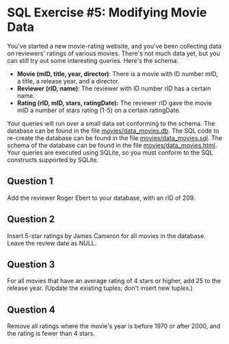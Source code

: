 # SQL Exercise #5: Modifying Movie Data

You've started a new movie-rating website, and you've been collecting data on reviewers' ratings of various movies. There's not much data yet, but you can still try out some interesting queries. Here's the schema:

- **Movie (mID, title, year, director)**: There is a movie with ID number mID, a title, a release year, and a director.
- **Reviewer (rID, name)**: The reviewer with ID number rID has a certain name.
- **Rating (rID, mID, stars, ratingDate):** The reviewer rID gave the movie mID a number of stars rating (1-5) on a certain ratingDate.

Your queries will run over a small data set conforming to the schema. The database can be found in the file [movies/data_movies.db](movies/data_movies.db). The SQL code to re-create the database can be found in the file [movies/data_movies.sql](movies/data_movies.sql). The schema of the database can be found in the file [movies/data_movies.html](movies/data_movies.html). Your queries are executed using SQLite, so you must conform to the SQL constructs supported by SQLite.

## Question 1

Add the reviewer Roger Ebert to your database, with an rID of 209.

## Question 2

Insert 5-star ratings by James Cameron for all movies in the database. Leave the review date as NULL.

## Question 3

For all movies that have an average rating of 4 stars or higher, add 25 to the release year. (Update the existing tuples; don't insert new tuples.)

## Question 4

Remove all ratings where the movie's year is before 1970 or after 2000, and the rating is fewer than 4 stars.
